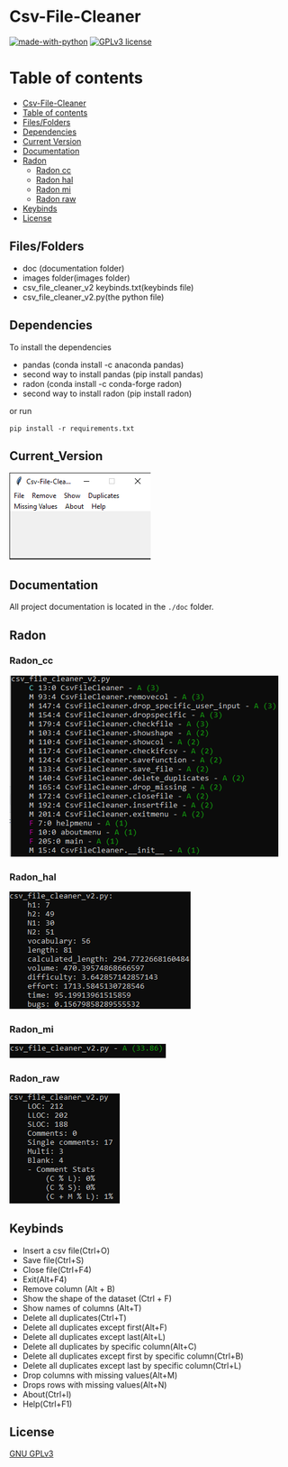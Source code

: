 # Csv-File-Cleaner


[![made-with-python](https://img.shields.io/badge/Made%20with-Python-1f425f.svg)](https://www.python.org/) [![GPLv3 license](https://img.shields.io/badge/License-GPLv3-blue.svg)](http://perso.crans.org/besson/LICENSE.html)

# Table of contents

<!--ts-->
  * [Csv-File-Cleaner](#Csv_File_Cleaner)
  * [Table of contents](#Table_of_contents)
  * [Files/Folders](#Files/Folders)
  * [Dependencies](#Dependencies)
  * [Current Version](#Current_Version)
  * [Documentation](#Documentation)
  * [Radon](#Radon)
    * [Radon cc](#Radon_cc)
    * [Radon hal](#Radon_hal)
    * [Radon mi](#Radon_mi)
    * [Radon raw](#Radon_raw)
  * [Keybinds](#Keybinds)
  * [License](#License)
<!--te-->

## Files/Folders
 <ul>
  <li> doc (documentation folder) </li>
  <li> images folder(images folder) </li>
  <li> csv_file_cleaner_v2 keybinds.txt(keybinds file) </li>
  <li> csv_file_cleaner_v2.py(the python file) </li>
 </ul>

## Dependencies

To install the dependencies

 <ul>
   <li> pandas (conda install -c anaconda pandas) </li>
   <li> second way to install pandas (pip install pandas) </li>
   <li> radon (conda install -c conda-forge radon) </li> 
   <li> second way to install radon (pip install radon) </li>
</ul>

or run

```shell
pip install -r requirements.txt
```

## Current_Version

<p><img src ="images/csv_file_cleaner_v2.png" title = "Csv File Cleaner Version"/> </p>

## Documentation

All project documentation is located in the `./doc`  folder.

## Radon

### Radon_cc

<p><img src = "images/csv_file_cleaner_v2 radon cc.png" title = "Radon cc"/> </p>

### Radon_hal

<p><img src = "images/csv_file_cleaner_v2 radon hal.png" title = "Radon hal"/> </p>

### Radon_mi

<p><img src = "images/csv_file_cleaner_v2 radon mi.png" title = "Radon mi"/> </p>

### Radon_raw

<p><img src = "images/csv_file_cleaner_v2 radon raw.png" title = "Radon raw"/> </p>

## Keybinds

 <ul>
  <li> Insert a csv file(Ctrl+O)</li>
  <li> Save file(Ctrl+S) </li>
  <li> Close file(Ctrl+F4) </li>
  <li> Exit(Alt+F4) </li>
  <li> Remove column (Alt + B) </li>
  <li> Show the shape of the dataset (Ctrl + F) </li>
  <li> Show names of columns (Alt+T) </li>
  <li> Delete all duplicates(Ctrl+T) </li>
  <li> Delete all duplicates except first(Alt+F) </li>
  <li> Delete all duplicates except last(Alt+L) </li>
  <li> Delete all duplicates by specific column(Alt+C) </li>
  <li> Delete all duplicates except first by specific column(Ctrl+B) </li>
  <li> Delete all duplicates except last by specific column(Ctrl+L) </li>
  <li> Drop columns with missing values(Alt+M) </li>
  <li> Drops rows with missing values(Alt+N) </li>
  <li> About(Ctrl+I)</li>
  <li> Help(Ctrl+F1)</li>
</ul>


## License
[GNU GPLv3](https://choosealicense.com/licenses/gpl-3.0/)
